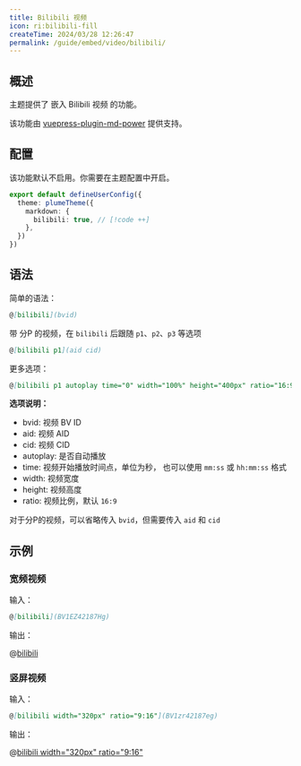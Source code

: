 ```yaml
---
title: Bilibili 视频
icon: ri:bilibili-fill
createTime: 2024/03/28 12:26:47
permalink: /guide/embed/video/bilibili/
---
```


## 概述

主题提供了 嵌入 Bilibili 视频 的功能。

该功能由 [vuepress-plugin-md-power](../../config/plugins/markdownPower.md) 提供支持。

## 配置

该功能默认不启用。你需要在主题配置中开启。

```ts title=".vuepress/config.ts"
export default defineUserConfig({
  theme: plumeTheme({
    markdown: {
      bilibili: true, // [!code ++]
    },
  })
})
```

## 语法

简单的语法：

```md
@[bilibili](bvid)
```

带 分P 的视频，在 `bilibili` 后跟随 `p1`、`p2`、`p3` 等选项

```md
@[bilibili p1](aid cid)
```

更多选项：

```md
@[bilibili p1 autoplay time="0" width="100%" height="400px" ratio="16:9"](bvid aid cid)
```

**选项说明：**

- bvid: 视频 BV ID
- aid: 视频 AID
- cid: 视频 CID
- autoplay: 是否自动播放
- time: 视频开始播放时间点，单位为秒， 也可以使用 `mm:ss` 或 `hh:mm:ss` 格式
- width: 视频宽度
- height: 视频高度
- ratio: 视频比例，默认 `16:9`

对于分P的视频，可以省略传入 `bvid`，但需要传入 `aid` 和 `cid`

## 示例

### 宽频视频

输入：

```md
@[bilibili](BV1EZ42187Hg)
```

输出：

@[bilibili](BV1EZ42187Hg)

### 竖屏视频

输入：

```md
@[bilibili width="320px" ratio="9:16"](BV1zr42187eg)
```

输出：

@[bilibili width="320px" ratio="9:16"](BV1zr42187eg)
